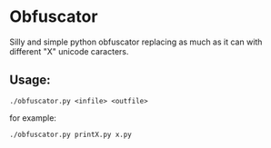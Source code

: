 # Obfuscator

Silly and simple python obfuscator replacing as much as it can with different "X" unicode caracters.

## Usage:

```
./obfuscator.py <infile> <outfile>
```

for example:

```
./obfuscator.py printX.py x.py
```
